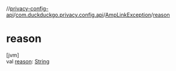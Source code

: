 //[privacy-config-api](../../../index.md)/[com.duckduckgo.privacy.config.api](../index.md)/[AmpLinkException](index.md)/[reason](reason.md)

# reason

[jvm]\
val [reason](reason.md): [String](https://kotlinlang.org/api/latest/jvm/stdlib/kotlin/-string/index.html)
